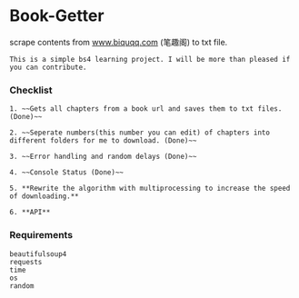 # Book-Getter

scrape contents from www.biquqq.com (笔趣阁) to txt file. 

```This is a simple bs4 learning project. I will be more than pleased if you can contribute.```

### Checklist

```
1. ~~Gets all chapters from a book url and saves them to txt files. (Done)~~

2. ~~Seperate numbers(this number you can edit) of chapters into different folders for me to download. (Done)~~

3. ~~Error handling and random delays (Done)~~

4. ~~Console Status (Done)~~

5. **Rewrite the algorithm with multiprocessing to increase the speed of downloading.**

6. **API**
```

### Requirements

```
beautifulsoup4
requests
time
os
random
```
